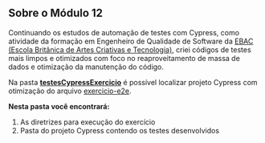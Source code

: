 ## Sobre o Módulo 12

Continuando os estudos de automação de testes com Cypress, como atividade da formação em Engenheiro de Qualidade de Software da [EBAC (Escola Britânica de Artes Criativas e Tecnologia)](https://ebaconline.com.br/engenheiro-de-qualidade), criei códigos de testes mais limpos e otimizados com foco no reaproveitamento de massa de dados e otimização da manutenção do código.
</br>

Na pasta **[testesCypressExercicio](https://github.com/joycepontesf/exercicios_ebac/tree/main/MOD-12/testesCypressExercicio)** é possível localizar projeto Cypress com otimização do arquivo [exercicio-e2e](https://github.com/joycepontesf/exercicios_ebac/blob/main/MOD-12/testesCypressExercicio/cypress/e2e/exercicio-e2e.cy.js).
  
__Nesta pasta você encontrará:__

1. As diretrizes para execução do exercício
2. Pasta do projeto Cypress contendo os testes desenvolvidos

